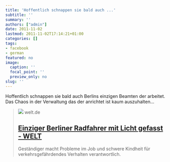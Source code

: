 ```yaml
---
title: 'Hoffentlich schnappen sie bald auch ...'
subtitle: ''
summary: ''
authors: ["admin"]
date: 2011-11-02
lastmod: 2011-11-02T17:14:21+01:00
categories: []
tags:
- facebook
- german
featured: no
image:
  caption: ''
  focal_point: ''
  preview_only: no
slug: ''
---
```

Hoffentlich schnappen sie bald auch Berlins einzigen Beamten der arbeitet. Das Chaos in der Verwaltung das der anrichtet ist kaum auszuhalten...
> [![](https://img.welt.de/img/satire/mobile169865079/1041350487-ci16x9-w1200/Grossfahndung-nach-Moerder-Zurwehme.jpg)](http://www.welt.de/satire/article13691493/Einziger-Berliner-Radfahrer-mit-Licht-gefasst.html)
> welt.de
> ## [Einziger Berliner Radfahrer mit Licht gefasst - WELT](http://www.welt.de/satire/article13691493/Einziger-Berliner-Radfahrer-mit-Licht-gefasst.html)
>
>Geständiger macht Probleme im Job und schwere Kindheit für verkehrsgefährdendes Verhalten verantwortlich.


